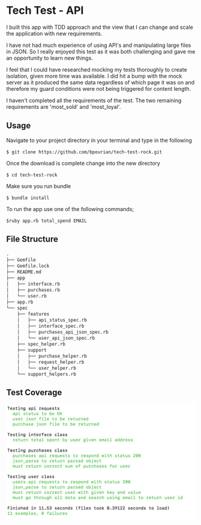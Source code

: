 # Tech Test - API

I built this app with TDD approach and the view that I can change and scale the application with new requirements.

I have not had much experience of using API's and manipulating large files
in JSON. So I really enjoyed this test as it was both challenging and gave me
an opportunity to learn new things.

I feel that I could have researched mocking my tests thoroughly to create
isolation, given more time was available. I did hit a bump with the mock server as it produced the same data regardless of which page it was on and
therefore my guard conditions were not being triggered for content length.

I haven't completed all the requirements of the test. The two remaining
requirements are 'most_sold' and 'most_loyal'.



## Usage
Navigate to your project directory in your terminal and type in the following
```
$ git clone https://github.com/bpourian/tech-test-rock.git
```
Once the download is complete change into the new directory
```
$ cd tech-test-rock
```
Make sure you run bundle
```
$ bundle install
```
To run the app use one of the following commands;

```
$ruby app.rb total_spend EMAIL
```

## File Structure
```
.
├── Gemfile
├── Gemfile.lock
├── README.md
├── app
│   ├── interface.rb
│   ├── purchases.rb
│   └── user.rb
├── app.rb
└── spec
    ├── features
    │   ├── api_status_spec.rb
    │   ├── interface_spec.rb
    │   ├── purchases_api_json_spec.rb
    │   └── user_api_json_spec.rb
    ├── spec_helper.rb
    ├── support
    │   ├── purchase_helper.rb
    │   ├── request_helper.rb
    │   └── user_helper.rb
    └── support_helpers.rb
```

## Test Coverage

![Screenshot](./img/test.png)
